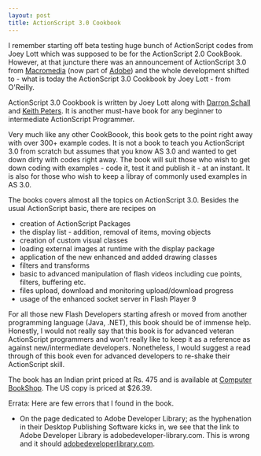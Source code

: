 ```yaml
---
layout: post
title: ActionScript 3.0 Cookbook
---
```


I remember starting off beta testing huge bunch of ActionScript codes from Joey Lott which was supposed to be for the ActionScript 2.0 CookBook. However, at that juncture there was an announcement of ActionScript 3.0 from <a href="http://www.macromedia.com/">Macromedia</a> (now part of <a href="http://www.adobe.com/">Adobe</a>) and the whole development shifted to - what is today the ActionScript 3.0 Cookbook by Joey Lott - from O'Reilly.

ActionScript 3.0 Cookbook is written by Joey Lott along with <a href="http://www.darronschall.com/">Darron Schall</a> and <a href="http://www.bit-101.com/blog/">Keith Peters</a>. It is another must-have book for any beginner to intermediate ActionScript Programmer.

Very much like any other CookBoook, this book gets to the point right away with over 300+ example codes. It is not a book to teach you ActionScript 3.0 from scratch but assumes that you know AS 3.0 and wanted to get down dirty with codes right away. The book will suit those who wish to get down coding with examples - code it, test it and publish it - at an instant. It is also for those who wish to keep a libray of commonly used examples in AS 3.0.

The books covers almost all the topics on ActionScript 3.0. Besides the usual ActionScript basic, there are recipes on

* creation of ActionScript Packages
* the display list - addition, removal of items, moving objects
* creation of custom visual classes
* loading external images at runtime with the display package
* application of the new enhanced and added drawing classes
* filters and transforms
* basic to advanced manipulation of flash videos including cue points, filters, buffering etc.
* files upload, download and monitoring upload/download progress
* usage of the enhanced socket server in Flash Player 9

For all those new Flash Developers starting afresh or moved from another programming language (Java, .NET), this book should be of immense help. Honestly, I would not really say that this book is for advanced veteran ActionScript programmers and won't really like to keep it as a reference as against new/intermediate developers. Nonetheless, I would suggest a read through of this book even for advanced developers to re-shake their ActionScript skill.

The book has an Indian print priced at Rs. 475 and is available at <a href="http://www.cb-india.com/">Computer BookShop</a>. The US copy is priced at $26.39.

Errata: Here are few errors that I found in the book.

* On the page dedicated to Adobe Developer Library; as the hyphenation in their Desktop Publishing Software kicks in, we see that the link to Adobe Developer Library is adobedeveloper-library.com. This is wrong and it should <a href="http://www.adobedeveloperlibrary.com/">adobedeveloperlibrary.com</a>.